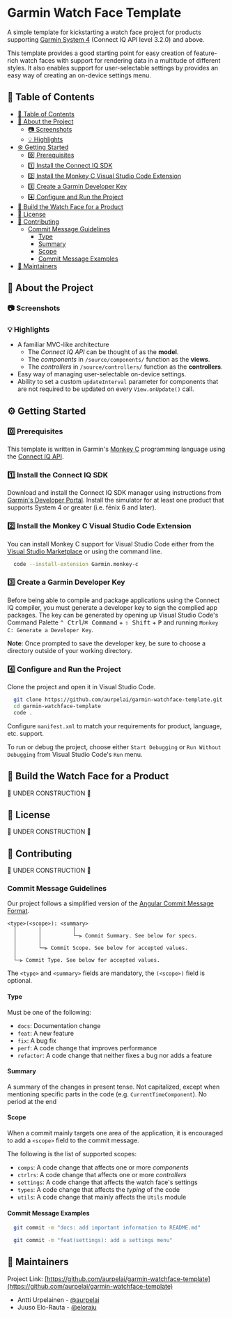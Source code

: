 # Garmin Watch Face Template

A simple template for kickstarting a watch face project for products supporting [Garmin System 4](https://forums.garmin.com/developer/connect-iq/b/news-announcements/posts/welcome-to-connect-iq-system-4) (Connect IQ API level 3.2.0) and above.

This template provides a good starting point for easy creation of feature-rich watch faces with support for rendering data in a multitude of different styles. It also enables support for user-selectable settings by provides an easy way of creating an on-device settings menu.

## 📔 Table of Contents

- [📔 Table of Contents](#-table-of-contents)
- [🌟 About the Project](#-about-the-project)
  - [📷 Screenshots](#-screenshots)
  - [💡 Highlights](#-highlights)
- [⚙️ Getting Started](#️-getting-started)
  - [0️⃣ Prerequisites](#0️⃣-prerequisites)
  - [1️⃣ Install the Connect IQ SDK](#1️⃣-install-the-connect-iq-sdk)
  - [2️⃣ Install the Monkey C Visual Studio Code Extension](#2️⃣-install-the-monkey-c-visual-studio-code-extension)
  - [3️⃣ Create a Garmin Developer Key](#3️⃣-create-a-garmin-developer-key)
  - [4️⃣ Configure and Run the Project](#4️⃣-configure-and-run-the-project)
- [👷 Build the Watch Face for a Product](#-build-the-watch-face-for-a-product)
- [📝 License](#-license)
- [👋 Contributing](#-contributing)
  - [Commit Message Guidelines](#commit-message-guidelines)
    - [Type](#type)
    - [Summary](#summary)
    - [Scope](#scope)
    - [Commit Message Examples](#commit-message-examples)
- [🚧 Maintainers](#-maintainers)

## 🌟 About the Project

### 📷 Screenshots

### 💡 Highlights

- A familiar MVC-like architecture
  - The _Connect IQ API_ can be thought of as the **model**.
  - The _components_ in `/source/components/` function as the **views**.
  - The _controllers_ in `/source/controllers/` function as the **controllers**.
- Easy way of managing user-selectable on-device settings.
- Ability to set a custom `updateInterval` parameter for components that are not required to be updated on every `View.onUpdate()` call.

## ⚙️ Getting Started

### 0️⃣ Prerequisites

This template is written in Garmin's [Monkey C](https://developer.garmin.com/connect-iq/monkey-c/) programming language using the [Connect IQ API](https://developer.garmin.com/connect-iq/api-docs/).

### 1️⃣ Install the Connect IQ SDK

Download and install the Connect IQ SDK manager using instructions from [Garmin's Developer Portal](https://developer.garmin.com/connect-iq/sdk/). Install the simulator for at least one product that supports System 4 or greater (i.e. fēnix 6 and later).

### 2️⃣ Install the Monkey C Visual Studio Code Extension

You can install Monkey C support for Visual Studio Code either from the [Visual Studio Marketplace](https://marketplace.visualstudio.com/items?itemName=garmin.monkey-c) or using the command line.

```sh
  code --install-extension Garmin.monkey-c
```

### 3️⃣ Create a Garmin Developer Key

Before being able to compile and package applications using the Connect IQ compiler, you must generate a developer key to sign the complied app packages. The key can be generated by opening up Visual Studio Code's Command Palette <kbd>⌃ Ctrl</kbd>/<kbd>⌘ Command</kbd> + <kbd>⇧ Shift</kbd> + <kbd>P</kbd> and running `Monkey C: Generate a Developer Key`.

**Note**: Once prompted to save the developer key, be sure to choose a directory outside of your working directory.

### 4️⃣ Configure and Run the Project

Clone the project and open it in Visual Studio Code.

```sh
  git clone https://github.com/aurpelai/garmin-watchface-template.git
  cd garmin-watchface-template
  code .
```

Configure `manifest.xml` to match your requirements for product, language, etc. support.

To run or debug the project, choose either `Start Debugging` or `Run Without Debugging` from Visual Studio Code's `Run` menu.

## 👷 Build the Watch Face for a Product

🚧 UNDER CONSTRUCTION 🚧

## 📝 License

🚧 UNDER CONSTRUCTION 🚧

<!-- Distributed under the <insert correct License name> License. See LICENSE.txt for more information. -->

## 👋 Contributing

🚧 UNDER CONSTRUCTION 🚧

<!-- Contributions are always welcome! See `contributing.md` for ways to get started. -->

### Commit Message Guidelines

Our project follows a simplified version of the [Angular Commit Message Format](https://github.com/angular/angular/blob/main/CONTRIBUTING.md#commit).

```text
<type>(<scope>): <summary>
  │       │          │
  │       │          └─⫸ Commit Summary. See below for specs.
  │       │
  │       └─⫸ Commit Scope. See below for accepted values.
  │
  └─⫸ Commit Type. See below for accepted values.

```

The `<type>` and `<summary>` fields are mandatory, the `(<scope>)` field is optional.

#### Type

Must be one of the following:

- `docs`: Documentation change
- `feat`: A new feature
- `fix`: A bug fix
- `perf`: A code change that improves performance
- `refactor`: A code change that neither fixes a bug nor adds a feature

#### Summary

A summary of the changes in present tense. Not capitalized, except when mentioning specific parts in the code (e.g. `CurrentTimeComponent`). No period at the end

#### Scope

When a commit mainly targets one area of the application, it is encouraged to add a `<scope>` field to the commit message.

The following is the list of supported scopes:

- `comps`: A code change that affects one or more _components_
- `ctrlrs`: A code change that affects one or more _controllers_
- `settings`: A code change that affects the watch face's settings
- `types`: A code change that affects the _typing_ of the code
- `utils`: A code change that mainly affects the `Utils` module

#### Commit Message Examples

```sh
  git commit -m "docs: add important information to README.md"

  git commit -m "feat(settings): add a settings menu"
```

## 🚧 Maintainers

Project Link: [https://github.com/aurpelai/garmin-watchface-template](https://github.com/aurpelai/garmin-watchface-template)

- Antti Urpelainen - [@aurpelai](https://github.com/aurpelai)
- Juuso Elo-Rauta - [@eloraju](https://github.com/eloraju)

